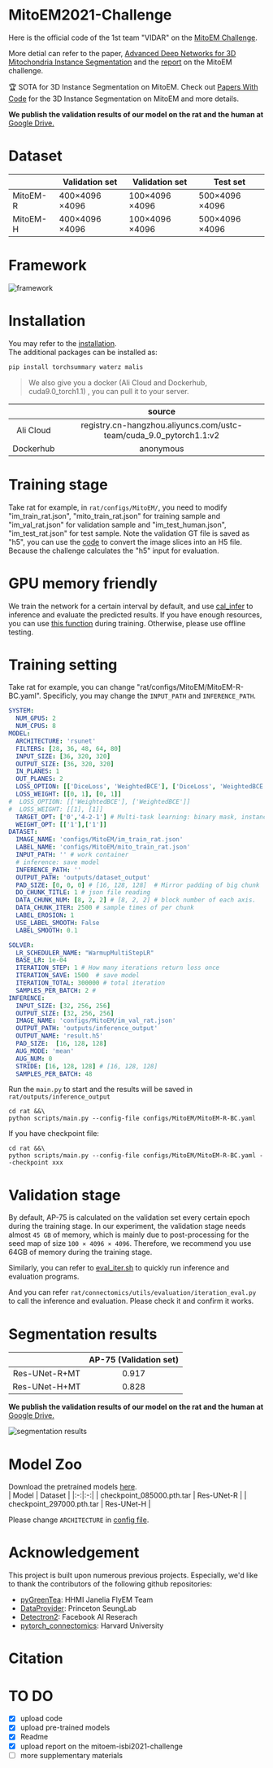 # MitoEM2021-Challenge
Here is the official code of the 1st team "VIDAR" on the [MitoEM Challenge](https://mitoem.grand-challenge.org/evaluation/challenge/leaderboard/).

More detial can refer to the paper, [Advanced Deep Networks for 3D Mitochondria Instance Segmentation](https://arxiv.org/abs/2104.07961) and the [report](https://github.com/Limingxing00/MitoEM2021-Challenge/blob/main/MitoEM2021_Mingxing.pptx) on the MitoEM challenge.

🏆 SOTA for 3D Instance Segmentation on MitoEM. Check out [Papers With Code](https://paperswithcode.com/sota/3d-instance-segmentation-on-mitoem) for the 3D Instance Segmentation on MitoEM and more details.

**We publish the validation results of our model on the rat and the human at** [Google Drive.](https://drive.google.com/file/d/17LvjxGKtZb88PCWMPx8XyFCEtwl7DZUf/view?usp=sharing)  
# Dataset
|          | Validation set | Validation set | Test set       |
|----------|----------------|----------------|----------------|
| MitoEM-R | 400×4096 ×4096 | 100×4096 ×4096 | 500×4096 ×4096 |
| MitoEM-H | 400×4096 ×4096 | 100×4096 ×4096 | 500×4096 ×4096 |

# Framework
![framework](https://github.com/Limingxing00/MitoEM2021-Challenge/blob/main/figure/framework.png)

# Installation
You may refer to the [installation](https://github.com/zudi-lin/pytorch_connectomics#installation).  
The additional packages can be installed as: 
``` python
pip install torchsummary waterz malis
```
> We also give you a docker (Ali Cloud and Dockerhub, cuda9.0_torch1.1) , you can pull it to your server.

|          | source | 
|:-:|:-:|
| Ali Cloud | registry.cn-hangzhou.aliyuncs.com/ustc-team/cuda_9.0_pytorch1.1:v2 | 
| Dockerhub | anonymous | 

# Training stage
Take rat for example, in ```rat/configs/MitoEM/```, you need to modify "im_train_rat.json", "mito_train_rat.json" for training sample and "im_val_rat.json" for validation sample and "im_test_human.json", "im_test_rat.json" for test sample. Note the validation GT file is saved as "h5", you can use the [code](https://github.com/donglaiw/MitoEM-challenge/tree/main/aux) to convert the image slices into an H5 file. Because the challenge calculates the "h5" input for evaluation.  

# GPU memory friendly
We train the network for a certain interval by default, and use [cal_infer](https://github.com/Limingxing00/MitoEM2021-Challenge/blob/dddb388a4aab004fa577058b53c39266e304fc03/connectomics/engine/trainer.py#L423) to inference and evaluate the predicted results.
If you have enough resources, you can use [this function](https://github.com/Limingxing00/MitoEM2021-Challenge/blob/dddb388a4aab004fa577058b53c39266e304fc03/connectomics/engine/trainer.py#L423) during training. Otherwise, please use offline testing.
 
 

# Training setting
Take rat for example, you can change "rat/configs/MitoEM/MitoEM-R-BC.yaml". Specificly, you may change the ```INPUT_PATH``` and ```INFERENCE_PATH```.

``` yaml
SYSTEM:
  NUM_GPUS: 2
  NUM_CPUS: 8
MODEL:
  ARCHITECTURE: 'rsunet'
  FILTERS: [28, 36, 48, 64, 80]
  INPUT_SIZE: [36, 320, 320]
  OUTPUT_SIZE: [36, 320, 320]
  IN_PLANES: 1
  OUT_PLANES: 2
  LOSS_OPTION: [['DiceLoss', 'WeightedBCE'], ['DiceLoss', 'WeightedBCE']]
  LOSS_WEIGHT: [[0, 1], [0, 1]]
#  LOSS_OPTION: [['WeightedBCE'], ['WeightedBCE']]
#  LOSS_WEIGHT: [[1], [1]]
  TARGET_OPT: ['0','4-2-1'] # Multi-task learning: binary mask, instance segmentation
  WEIGHT_OPT: [['1'],['1']]
DATASET:
  IMAGE_NAME: 'configs/MitoEM/im_train_rat.json'
  LABEL_NAME: 'configs/MitoEM/mito_train_rat.json'
  INPUT_PATH: '' # work container
  # inference: save model
  INFERENCE_PATH: ''
  OUTPUT_PATH: 'outputs/dataset_output'
  PAD_SIZE: [0, 0, 0] # [16, 128, 128]  # Mirror padding of big chunk
  DO_CHUNK_TITLE: 1 # json file reading
  DATA_CHUNK_NUM: [8, 2, 2] # [8, 2, 2] # block number of each axis.
  DATA_CHUNK_ITER: 2500 # sample times of per chunk
  LABEL_EROSION: 1
  USE_LABEL_SMOOTH: False
  LABEL_SMOOTH: 0.1

SOLVER:
  LR_SCHEDULER_NAME: "WarmupMultiStepLR"
  BASE_LR: 1e-04
  ITERATION_STEP: 1 # How many iterations return loss once
  ITERATION_SAVE: 1500  # save model
  ITERATION_TOTAL: 300000 # total iteration
  SAMPLES_PER_BATCH: 2 #
INFERENCE:
  INPUT_SIZE: [32, 256, 256]
  OUTPUT_SIZE: [32, 256, 256]
  IMAGE_NAME: 'configs/MitoEM/im_val_rat.json'
  OUTPUT_PATH: 'outputs/inference_output'
  OUTPUT_NAME: 'result.h5'
  PAD_SIZE:  [16, 128, 128]
  AUG_MODE: 'mean'
  AUG_NUM: 0
  STRIDE: [16, 128, 128] # [16, 128, 128]
  SAMPLES_PER_BATCH: 48
```
Run the ```main.py``` to start and the results will be saved in ```rat/outputs/inference_output```
```shell
cd rat &&\
python scripts/main.py --config-file configs/MitoEM/MitoEM-R-BC.yaml 
```
If you have checkpoint file:  
```shell
cd rat &&\
python scripts/main.py --config-file configs/MitoEM/MitoEM-R-BC.yaml --checkpoint xxx
```

# Validation stage
By default, AP-75 is calculated on the validation set every certain epoch during the training stage. In our experiment, the validation stage needs almost ```45 GB``` of memory, which is mainly due to post-processing for the seed map of size ```100 × 4096 × 4096```.  Therefore, we recommend you use 64GB of memory during the training stage.

Similarly, you can refer to [eval_iter.sh](https://github.com/Limingxing00/MitoEM2021-Challenge/blob/main/eval_iter.sh) to quickly run inference and evaluation programs.

And you can refer ```rat/connectomics/utils/evaluation/iteration_eval.py``` to call the inference and evaluation. Please check it and confirm it works.

# Segmentation results

|          | AP-75 (Validation set) | 
|:-:|:-:|
| Res-UNet-R+MT | 0.917 | 
| Res-UNet-H+MT | 0.828 | 

**We publish the validation results of our model on the rat and the human at** [Google Drive.](https://drive.google.com/file/d/17LvjxGKtZb88PCWMPx8XyFCEtwl7DZUf/view?usp=sharing)  

![segmentation results](https://github.com/Limingxing00/MitoEM2021-Challenge/blob/main/figure/seg_results.png)

# Model Zoo
Download the pretrained models [here](https://github.com/Limingxing00/MitoEM2021-Challenge/tree/main/outputs/dataset_output).    
|   Model       | Dataset | 
|:-:|:-:|
| checkpoint_085000.pth.tar | Res-UNet-R | 
| checkpoint_297000.pth.tar | Res-UNet-H | 


Please change ```ARCHITECTURE``` in [config file](https://github.com/Limingxing00/MitoEM2021-Challenge/blob/main/configs/MitoEM/MitoEM-R-BC.yaml).

# Acknowledgement
This project is built upon numerous previous projects. Especially, we'd like to thank the contributors of the following github repositories:  
- [pyGreenTea](https://github.com/naibaf7/PyGreentea): HHMI Janelia FlyEM Team
- [DataProvider](https://github.com/torms3/DataProvider): Princeton SeungLab
- [Detectron2](https://github.com/facebookresearch/detectron2): Facebook AI Reserach
- [pytorch_connectomics](https://github.com/zudi-lin/pytorch_connectomics): Harvard University

# Citation


# TO DO
- [x] upload code
- [x] upload pre-trained models
- [x] Readme
- [x] upload report on the mitoem-isbi2021-challenge
- [ ] more supplementary materials

